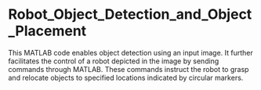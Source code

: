 # Robot_Object_Detection_and_Object_Placement
 
This MATLAB code enables object detection using an input image. It further facilitates the control of a robot depicted in the image by sending commands through MATLAB. These commands instruct the robot to grasp and relocate objects to specified locations indicated by circular markers.
